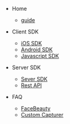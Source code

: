
- Home
    - [guide](guide.md)

- Client SDK
    - [iOS SDK](dot-engine-ios-sdk.md)
    - [Android SDK](dot-engine-android-sdk.md)
    - [Javascript SDK](dot-engine-javascript-sdk.md)


- Server SDK 
    - [Sever SDK](dot-engine-backend-sdk.md)
    - [Rest API](dot-engine-rest-api.md)

- FAQ
    - [FaceBeauty](dot-engine-face-beauty.md)
    - [Custom Capturer](dot-engine-video-capturer.md)
    
